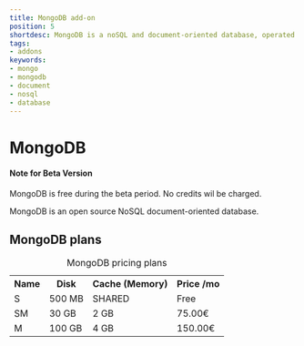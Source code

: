 ```yaml
---
title: MongoDB add-on
position: 5
shortdesc: MongoDB is a noSQL and document-oriented database, operated by Clever Cloud.
tags:
- addons
keywords:
- mongo
- mongodb
- document
- nosql
- database
---
```


# MongoDB <span class="cc-beta pull-right" title="Currently in Beta version"></span>

<div class="panel panel-warning">
  <div class="panel-heading">
    <h4 class="panel-title">Note for Beta Version</h4>
  </div>
  <div class="panel-body">
    MongoDB is free during the beta period. No credits wil be charged.
  </div>
</div>

MongoDB is an open source NoSQL document-oriented database.

## MongoDB plans

<table class="table table-bordered table-striped dataTable"><caption>MongoDB pricing plans</caption>
<tr>
<th>Name</th>
<th>Disk</th>
<th>Cache (Memory)</th>
<th>Price /mo</th>
</tr>
<tr>
<td class="cc-col__price "><span class="label cc-label__price label-info">S</span></td>
<td>500 MB</td>
<td>SHARED</td>
<td>Free</td>
</tr>
<tr>
<td class="cc-col__price "><span class="label cc-label__price label-info">SM</span></td>
<td>30 GB</td>
<td>2 GB</td>
<td>75.00€</td>
</tr>
<tr>
<td class="cc-col__price "><span class="label cc-label__price label-info">M</span></td>
<td>100 GB</td>
<td>4 GB</td>
<td>150.00€</td>
</tr>
</table>
